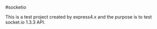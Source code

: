 #socketio

This is a test project created by express4.x and the purpose is to test socket.io 1.3.3 API. 
